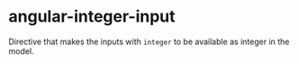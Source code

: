 # angular-integer-input
Directive that makes the inputs with `integer` to be available as integer in the model.
